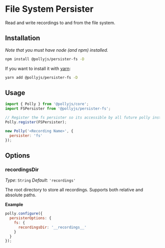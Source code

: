 # File System Persister

Read and write recordings to and from the file system.

## Installation

_Note that you must have node (and npm) installed._

```bash
npm install @pollyjs/persister-fs -D
```

If you want to install it with [yarn](https://yarnpkg.com):

```bash
yarn add @pollyjs/persister-fs -D
```

## Usage

```js
import { Polly } from '@pollyjs/core';
import FSPersister from '@pollyjs/persister-fs';

// Register the fs persister so its accessible by all future polly instances
Polly.register(FSPersister);

new Polly('<Recording Name>', {
  persister: 'fs'
});
```

## Options

### recordingsDir

_Type_: `String`
_Default_: `'recordings'`

The root directory to store all recordings. Supports both relative and
absolute paths.

__Example__

```js
polly.configure({
  persisterOptions: {
    fs: {
      recordingsDir: '__recordings__'
    }
  }
});
```
